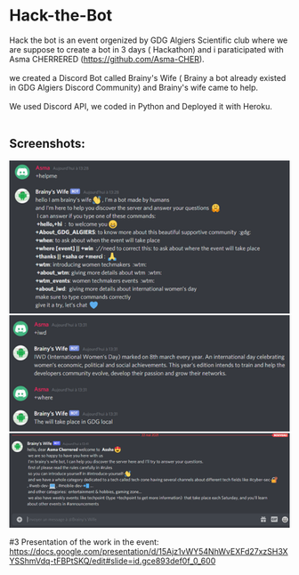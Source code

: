 # Hack-the-Bot
Hack the bot is an event orgenized by GDG Algiers Scientific club where we are suppose to create a bot in 3 days ( Hackathon) and i paraticipated with 
Asma CHERRERED (https://github.com/Asma-CHER). <br/><br/>
we created a Discord Bot called Brainy's Wife ( Brainy a bot already existed in GDG Algiers Discord Community) and Brainy's wife came to help. <br/> <br/>
We used Discord API, we coded in Python and Deployed it with Heroku. <br/><br/>

## Screenshots:

![Image3](/images/Image3.png)
![Image6](/images/Image6.png)
![Image8](/images/Image8.png)

#3 Presentation of the work in the event:
https://docs.google.com/presentation/d/15Ajz1vWY54NhWvEXFd27xzSH3XYSShmVdq-tFBPtSKQ/edit#slide=id.gce893def0f_0_600
